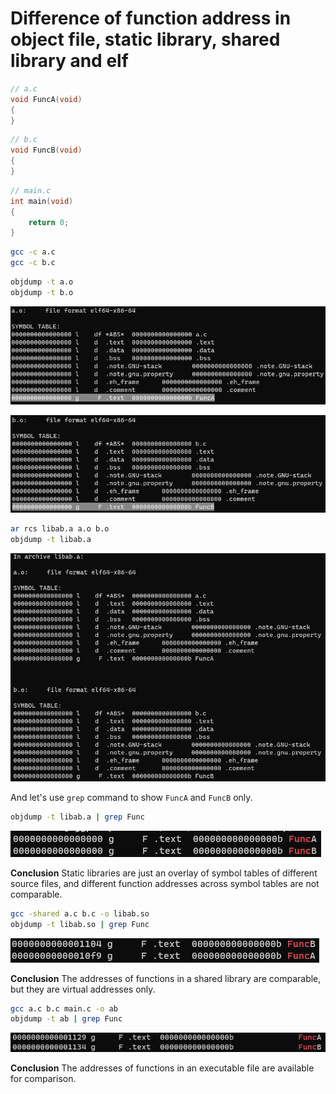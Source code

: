# Difference of function address in object file, static library, shared library and elf

```c
// a.c
void FuncA(void)
{
}
```

```c
// b.c
void FuncB(void)
{
}
```

```c
// main.c
int main(void)
{
    return 0;
}
```

```bash
gcc -c a.c
gcc -c b.c
```

```bash
objdump -t a.o
objdump -t b.o
```

![image](a.o.PNG)

![image](b.o.PNG)

```bash
ar rcs libab.a a.o b.o
objdump -t libab.a
```

![image](libab.a.PNG)

And let's use `grep` command to show `FuncA` and `FuncB` only.

```bash
objdump -t libab.a | grep Func
```

![image](libab.agrepFunc.PNG)

**Conclusion**
Static libraries are just an overlay of symbol tables of different source files, and different function addresses across symbol tables are not comparable.

```bash
gcc -shared a.c b.c -o libab.so
objdump -t libab.so | grep Func
```

![image](libab.so.PNG)

**Conclusion**
The addresses of functions in a shared library are comparable, but they are virtual addresses only.

```bash
gcc a.c b.c main.c -o ab
objdump -t ab | grep Func
```

![image](ab.elf.PNG)

**Conclusion**
The addresses of functions in an executable file are available for comparison.

